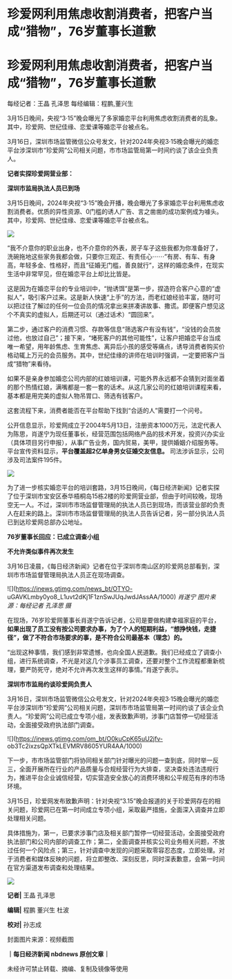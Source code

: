 # 珍爱网利用焦虑收割消费者，把客户当成“猎物”，76岁董事长道歉

# 珍爱网利用焦虑收割消费者，把客户当成“猎物”，76岁董事长道歉

每经记者：王晶 孔泽思 每经编辑：程鹏,董兴生

3月15日晚间，央视“3·15”晚会曝光了多家婚恋平台利用焦虑收割消费者的乱象。其中，珍爱网、世纪佳缘、恋爱课等婚恋平台被点名。

3月16日，深圳市场监管微信公众号发文，针对2024年央视3·15晚会曝光的婚恋平台涉深圳市“珍爱网”公司相关问题，市市场监管局第一时间约谈了该企业负责人。

**记者实探珍爱网营业部：**

**深圳市监局执法人员已到场**

3月15日晚间，2024年央视“3·15”晚会开播，晚会曝光了多家婚恋平台利用焦虑收割消费者。优质的异性资源、0门槛的诱人广告、言之凿凿的成功案例成为噱头。其中，珍爱网、世纪佳缘、恋爱课等婚恋平台被点名。

![](https://inews.gtimg.com/om_bt/OyEq1rxl0EPNRd36B8EzS3ELFpC1t4MA6cVwYt9NdZFYUAA/1000)

“我不介意你的职业出身，也不介意你的外表，房子车子这些我都为你准备好了，洗碗拖地这些家务我都会做，只要你三观正、有责任心⋯⋯”有房、有车、有身高，年轻多金、性格好，而且“征婚无门槛，善良就行”，这样的婚恋条件，在现实生活中非常罕见，但在婚恋平台上却比比皆是。

这是因为在婚恋平台的专业培训中，“抛诱饵”是第一步，捏造符合客户心意的“虚拟人”，吸引客户过来。这是新人快速“上手”的方法，而老红娘经验丰富，随时可以把过往了解过的任何一位会员的情况拿出来拼凑讲故事、撒谎。即便客户想见这个不真实的虚拟人，后期还可以（通过话术）“圆回来”。

第二步，通过客户的消费习惯、存款等信息“筛选客户有没有钱”，“没钱的会员放过他，也放过自己”；接下来，“堵死客户的其他可能性”，让客户把婚恋平台当成唯一希望，用年龄焦虑、生育焦虑、离异后小孩的感受等痛点，诱导消费者购买价格动辄上万元的会员服务。其中，世纪佳缘的讲师在培训时强调，一定要把客户当成“猎物”来看待。

如果不是亲身参加婚恋公司内部的红娘培训课，可能外界永远都不会猜到对面坐着的那个热情红娘，满嘴都是一套一套的话术。从这几家公司的红娘培训课程来看，基本都是用完美的虚拟人物吊胃口、筛选有钱客户。

这套流程下来，消费者能否在平台帮助下找到“合适的人”需要打一个问号。

公开信息显示，珍爱网成立于2004年5月13日，注册资本1000万元，法定代表人为陈思，肖遂宁为现任董事长，经营范围包括网络产品的技术开发，投资兴办实业（具体项目另行申报），从事广告业务，国内贸易，美甲，提供婚姻介绍服务等。平台宣传资料显示，**平台覆盖超2亿单身男女征婚交友信息。**
司法涉诉显示，公司涉及司法案件195件。

![](https://inews.gtimg.com/om_bt/OINGp2RZe8O6MXpmciHFBDS4ReUMfNOavb2oW0HJ9A9L8AA/1000)

为了进一步核实婚恋平台的培训套路，3月15日晚间，《每日经济新闻》记者实探了位于深圳市宝安区泰华梧桐岛15栋2楼的珍爱网营业部，但由于时间较晚，现场空无一人。不过，深圳市市场监督管理局的执法人员已到现场，而该营业部的负责人在赶来的路上。深圳市市场监督管理局的执法人员告诉记者，另一部分执法人员已到达珍爱网总部办公地址。

**76岁董事长回应：已成立调查小组**

**不允许类似事件再次发生**

3月16日凌晨，《每日经济新闻》记者在位于深圳市南山区的珍爱网总部看到，深圳市市场监督管理局执法人员正在现场调查。

![](https://inews.gtimg.com/news_bt/OTYO-
uGAVKLmby0yo8_L1uvt2dKj1F1znSwJUqJwdJAssAA/1000) _肖遂宁 图片来源：每经记者 孔泽思 摄_

在现场，76岁珍爱网董事长肖遂宁告诉记者，公司是要做构建幸福家庭的平台，**如果出现了员工没有按公司要求办事，为了个人的短期利益，“想挣快钱，走捷径”，做了不符合市场要求的事，是不符合公司最基本（理念）的。**

“出现这种事情，我们感到非常遗憾，也向全国人民道歉。我们已经成立了调查小组，进行系统调查，不光是对这几个涉事员工调查，还要对整个工作流程都重新梳理，要严防死守，绝对不允许再次发生这样的事情。”肖遂宁表示。

**深圳市市监局约谈珍爱网负责人**

3月16日，深圳市场监管微信公众号发文，针对2024年央视3·15晚会曝光的婚恋平台涉深圳市“珍爱网”公司相关问题，深圳市市场监管局第一时间约谈了该企业负责人。“珍爱网”公司已成立专项小组，发表致歉声明，涉事门店暂停一切经营活动，全面接受政府执法部门调查。

![](https://inews.gtimg.com/om_bt/O0kuCpK65uU2jfv-
ob3Tc2ixzsQpXTkLEVMRV8605YUR4AA/1000)

下一步，市市场监管部门将协同相关部门针对曝光的问题一查到底，同时举一反三，全面开展所在行业的产品质量与合规经营行为大排查，坚决查处违法违规行为，推进平台企业诚信经营，切实营造安全放心的消费环境和公平规范有序的市场环境。

3月15日，珍爱网发布致歉声明：针对央视“3.15”晚会报道的关于珍爱网存在的相关问题，珍爱网已在第一时间成立专项小组，采取最严措施，全面深入调查并立即处理相关问题。

具体措施为，第一，已要求涉事门店及相关部门暂停一切经营活动，全面接受政府执法部门和公司内部的调查工作；第二，全面调查并核实公司业务相关问题，不放过任何一个风险点；第三，针对调查中发现的问题采取零容忍态度，立即处理。对于消费者和媒体反映的问题，将立即整改、深刻反思，同时深表歉意，会第一时间在官方渠道发布调查和处理结果。

![](https://inews.gtimg.com/om_bt/OehfWiOyK7sEcvjxy5hkoJI2cszf04m8UbRKeNoMtocEgAA/1000)

**记者|** 王晶 孔泽思

**编辑|** 程鹏 董兴生 杜波

**校对|** 孙志成

封面图片来源：视频截图

**｜每日经济新闻 nbdnews 原创文章｜**

未经许可禁止转载、摘编、复制及镜像等使用


